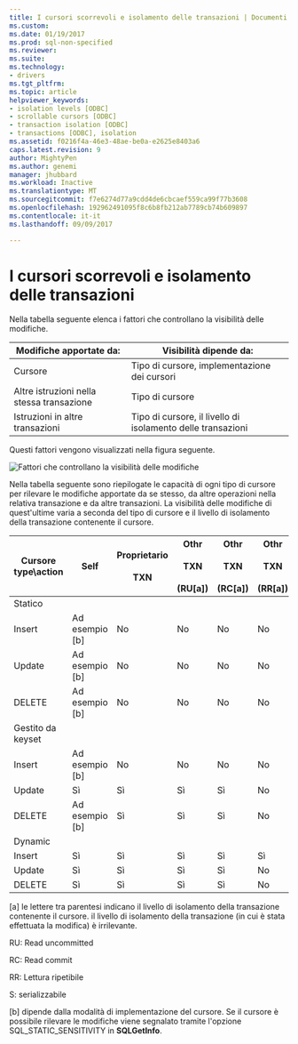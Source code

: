 ```yaml
---
title: I cursori scorrevoli e isolamento delle transazioni | Documenti Microsoft
ms.custom: 
ms.date: 01/19/2017
ms.prod: sql-non-specified
ms.reviewer: 
ms.suite: 
ms.technology:
- drivers
ms.tgt_pltfrm: 
ms.topic: article
helpviewer_keywords:
- isolation levels [ODBC]
- scrollable cursors [ODBC]
- transaction isolation [ODBC]
- transactions [ODBC], isolation
ms.assetid: f0216f4a-46e3-48ae-be0a-e2625e8403a6
caps.latest.revision: 9
author: MightyPen
ms.author: genemi
manager: jhubbard
ms.workload: Inactive
ms.translationtype: MT
ms.sourcegitcommit: f7e6274d77a9cdd4de6cbcaef559ca99f77b3608
ms.openlocfilehash: 192962491095f8c6b8fb212ab7789cb74b609897
ms.contentlocale: it-it
ms.lasthandoff: 09/09/2017

---
```

# <a name="scrollable-cursors-and-transaction-isolation"></a>I cursori scorrevoli e isolamento delle transazioni
Nella tabella seguente elenca i fattori che controllano la visibilità delle modifiche.  
  
|Modifiche apportate da:|Visibilità dipende da:|  
|----------------------|----------------------------|  
|Cursore|Tipo di cursore, implementazione dei cursori|  
|Altre istruzioni nella stessa transazione|Tipo di cursore|  
|Istruzioni in altre transazioni|Tipo di cursore, il livello di isolamento delle transazioni|  
  
 Questi fattori vengono visualizzati nella figura seguente.  
  
 ![Fattori che controllano la visibilità delle modifiche](../../../odbc/reference/develop-app/media/pr23.gif "pr23")  
  
 Nella tabella seguente sono riepilogate le capacità di ogni tipo di cursore per rilevare le modifiche apportate da se stesso, da altre operazioni nella relativa transazione e da altre transazioni. La visibilità delle modifiche di quest'ultime varia a seconda del tipo di cursore e il livello di isolamento della transazione contenente il cursore.  
  
|Cursore type\action|Self|Proprietario<br /><br /> TXN|Othr<br /><br /> TXN<br /><br /> (RU[a])|Othr<br /><br /> TXN<br /><br /> (RC[a])|Othr<br /><br /> TXN<br /><br /> (RR[a])|Othr<br /><br /> TXN<br /><br /> (S[a])|  
|-------------------------|----------|-----------------|----------------------------------|----------------------------------|----------------------------------|---------------------------------|  
|Statico|||||||  
|Insert|Ad esempio [b]|No|No|No|No|No|  
|Update|Ad esempio [b]|No|No|No|No|No|  
|DELETE|Ad esempio [b]|No|No|No|No|No|  
|Gestito da keyset|||||||  
|Insert|Ad esempio [b]|No|No|No|No|No|  
|Update|Sì|Sì|Sì|Sì|No|No|  
|DELETE|Ad esempio [b]|Sì|Sì|Sì|No|No|  
|Dynamic|||||||  
|Insert|Sì|Sì|Sì|Sì|Sì|No|  
|Update|Sì|Sì|Sì|Sì|No|No|  
|DELETE|Sì|Sì|Sì|Sì|No|No|  
  
 [a] le lettere tra parentesi indicano il livello di isolamento della transazione contenente il cursore. il livello di isolamento della transazione (in cui è stata effettuata la modifica) è irrilevante.  
  
 RU: Read uncommitted  
  
 RC: Read commit  
  
 RR: Lettura ripetibile  
  
 S: serializzabile  
  
 [b] dipende dalla modalità di implementazione del cursore. Se il cursore è possibile rilevare le modifiche viene segnalato tramite l'opzione SQL_STATIC_SENSITIVITY in **SQLGetInfo**.

